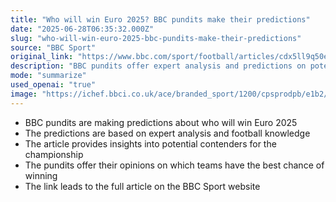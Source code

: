 ```yaml
---
title: "Who will win Euro 2025? BBC pundits make their predictions"
date: "2025-06-28T06:35:32.000Z"
slug: "who-will-win-euro-2025-bbc-pundits-make-their-predictions"
source: "BBC Sport"
original_link: "https://www.bbc.com/sport/football/articles/cdx5ll9q50eo"
description: "BBC pundits offer expert analysis and predictions on potential contenders for the Euro 2025 championship."
mode: "summarize"
used_openai: "true"
image: "https://ichef.bbci.co.uk/ace/branded_sport/1200/cpsprodpb/e1b2/live/cdb38060-5344-11f0-8485-7bd50fa63665.jpg"
---
```


- BBC pundits are making predictions about who will win Euro 2025
- The predictions are based on expert analysis and football knowledge
- The article provides insights into potential contenders for the championship
- The pundits offer their opinions on which teams have the best chance of winning
- The link leads to the full article on the BBC Sport website